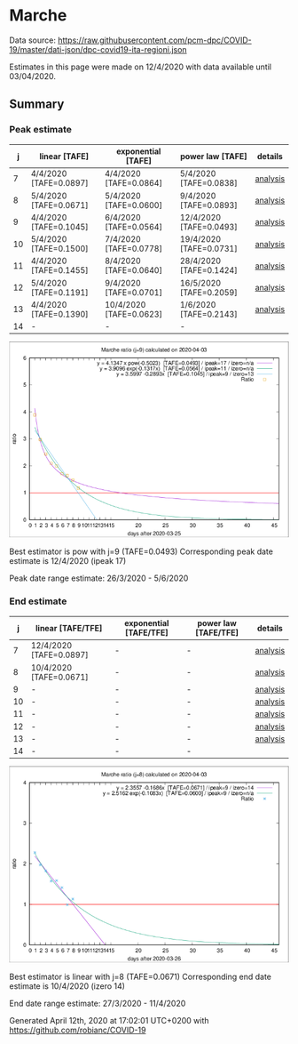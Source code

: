 # Marche


Data source: https://raw.githubusercontent.com/pcm-dpc/COVID-19/master/dati-json/dpc-covid19-ita-regioni.json

Estimates in this page were made on 12/4/2020 with data available until 03/04/2020.


## Summary 

### Peak estimate 
|j|linear [TAFE]|exponential [TAFE]|power law [TAFE]|details|
|---|----|-----------|---------|-------|
|7|4/4/2020 [TAFE=0.0897]|4/4/2020 [TAFE=0.0864]|5/4/2020 [TAFE=0.0838]|[analysis](COVID-19_marche_j7_2020-04-03.md)|
|8|5/4/2020 [TAFE=0.0671]|5/4/2020 [TAFE=0.0600]|9/4/2020 [TAFE=0.0893]|[analysis](COVID-19_marche_j8_2020-04-03.md)|
|9|4/4/2020 [TAFE=0.1045]|6/4/2020 [TAFE=0.0564]|12/4/2020 [TAFE=0.0493]|[analysis](COVID-19_marche_j9_2020-04-03.md)|
|10|5/4/2020 [TAFE=0.1500]|7/4/2020 [TAFE=0.0778]|19/4/2020 [TAFE=0.0731]|[analysis](COVID-19_marche_j10_2020-04-03.md)|
|11|4/4/2020 [TAFE=0.1455]|8/4/2020 [TAFE=0.0640]|28/4/2020 [TAFE=0.1424]|[analysis](COVID-19_marche_j11_2020-04-03.md)|
|12|5/4/2020 [TAFE=0.1191]|9/4/2020 [TAFE=0.0701]|16/5/2020 [TAFE=0.2059]|[analysis](COVID-19_marche_j12_2020-04-03.md)|
|13|4/4/2020 [TAFE=0.1390]|10/4/2020 [TAFE=0.0623]|1/6/2020 [TAFE=0.2143]|[analysis](COVID-19_marche_j13_2020-04-03.md)|
|14|-|-|-||

![best peak estimate](COVID-19_marche_j9_2020-04-03.png)

Best estimator is pow with j=9 (TAFE=0.0493)
Corresponding peak date estimate is 12/4/2020 (ipeak 17)


Peak date range estimate: 26/3/2020 - 5/6/2020

### End estimate 
|j|linear [TAFE/TFE]|exponential [TAFE/TFE]|power law [TAFE/TFE]|details|
|---|----|-----------|---------|-------|
|7|12/4/2020 [TAFE=0.0897]|-|-|[analysis](COVID-19_marche_j7_2020-04-03.md)|
|8|10/4/2020 [TAFE=0.0671]|-|-|[analysis](COVID-19_marche_j8_2020-04-03.md)|
|9|-|-|-|[analysis](COVID-19_marche_j9_2020-04-03.md)|
|10|-|-|-|[analysis](COVID-19_marche_j10_2020-04-03.md)|
|11|-|-|-|[analysis](COVID-19_marche_j11_2020-04-03.md)|
|12|-|-|-|[analysis](COVID-19_marche_j12_2020-04-03.md)|
|13|-|-|-|[analysis](COVID-19_marche_j13_2020-04-03.md)|
|14|-|-|-||

![best zero estimate](COVID-19_marche_j8_2020-04-03.png)

Best estimator is linear with j=8 (TAFE=0.0671)
Corresponding end date estimate is 10/4/2020 (izero 14)


End date range estimate: 27/3/2020 - 11/4/2020

Generated April 12th, 2020 at 17:02:01 UTC+0200 with https://github.com/robianc/COVID-19
